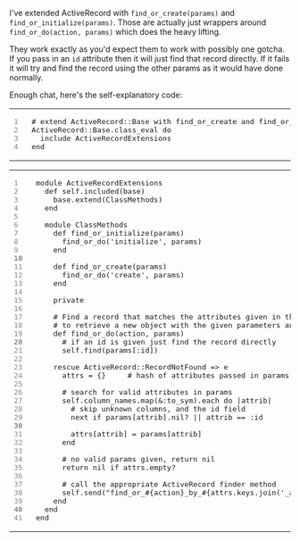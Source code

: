 I've extended ActiveRecord with `find_or_create(params)` and `find_or_initialize(params)`. Those are actually just wrappers around `find_or_do(action, params)` which does the heavy lifting.

They work exactly as you'd expect them to work with possibly one gotcha. If you pass in an `id` attribute then it will just find that record directly. If it fails it will try and find the record using the other params as it would have done normally.

Enough chat, here's the self-explanatory code:

<table class="code"><tr>
  <td class="line_numbers" title="click to toggle" onclick="with (this.firstChild.style) { display = (display == '') ? 'none' : '' }"><pre style="color: #888">1<tt>
</tt>2<tt>
</tt>3<tt>
</tt>4 <tt>
</tt></pre></td>
  <td class="code"><pre ondblclick="with (this.style) { overflow = (overflow == 'auto' || overflow == '') ? 'visible' : 'auto' }"><span class="c"># extend ActiveRecord::Base with find_or_create and find_or_initialize.</span><tt>
</tt><span class="co">ActiveRecord</span>::<span class="co">Base</span>.class_eval <span class="r">do</span><tt>
</tt>  include <span class="co">ActiveRecordExtensions</span><tt>
</tt><span class="r">end</span></pre></td>
</tr></table>


<table class="code"><tr>
  <td class="line_numbers" title="click to toggle" onclick="with (this.firstChild.style) { display = (display == '') ? 'none' : '' }"><pre style="color: #888">1<tt>
</tt>2<tt>
</tt>3<tt>
</tt>4<tt>
</tt>5<tt>
</tt>6<tt>
</tt>7<tt>
</tt>8<tt>
</tt>9<tt>
</tt><strong>10</strong><tt>
</tt>11<tt>
</tt>12<tt>
</tt>13<tt>
</tt>14<tt>
</tt>15<tt>
</tt>16<tt>
</tt>17<tt>
</tt>18<tt>
</tt>19<tt>
</tt><strong>20</strong><tt>
</tt>21<tt>
</tt>22<tt>
</tt>23<tt>
</tt>24<tt>
</tt>25<tt>
</tt>26<tt>
</tt>27<tt>
</tt>28<tt>
</tt>29<tt>
</tt><strong>30</strong><tt>
</tt>31<tt>
</tt>32<tt>
</tt>33<tt>
</tt>34<tt>
</tt>35<tt>
</tt>36<tt>
</tt>37<tt>
</tt>38<tt>
</tt>39<tt>
</tt><strong>40</strong><tt>
</tt>41 <tt>
</tt></pre></td>
  <td class="code"><pre ondblclick="with (this.style) { overflow = (overflow == 'auto' || overflow == '') ? 'visible' : 'auto' }"><span class="r">module</span> <span class="cl">ActiveRecordExtensions</span><tt>
</tt>  <span class="r">def</span> <span class="pc">self</span>.included(base)<tt>
</tt>    base.extend(<span class="co">ClassMethods</span>)<tt>
</tt>  <span class="r">end</span><tt>
</tt>  <tt>
</tt>  <span class="r">module</span> <span class="cl">ClassMethods</span><tt>
</tt>    <span class="r">def</span> <span class="fu">find_or_initialize</span>(params)<tt>
</tt>      find_or_do(<span class="s"><span class="dl">'</span><span class="k">initialize</span><span class="dl">'</span></span>, params)<tt>
</tt>    <span class="r">end</span><tt>
</tt><tt>
</tt>    <span class="r">def</span> <span class="fu">find_or_create</span>(params)<tt>
</tt>      find_or_do(<span class="s"><span class="dl">'</span><span class="k">create</span><span class="dl">'</span></span>, params)<tt>
</tt>    <span class="r">end</span><tt>
</tt>    <tt>
</tt>    private<tt>
</tt>    <tt>
</tt>    <span class="c"># Find a record that matches the attributes given in the +params+ hash, or do +action+</span><tt>
</tt>    <span class="c"># to retrieve a new object with the given parameters and return that.</span><tt>
</tt>    <span class="r">def</span> <span class="fu">find_or_do</span>(action, params)<tt>
</tt>      <span class="c"># if an id is given just find the record directly</span><tt>
</tt>      <span class="pc">self</span>.find(params[<span class="sy">:id</span>])<tt>
</tt><tt>
</tt>    <span class="r">rescue</span> <span class="co">ActiveRecord</span>::<span class="co">RecordNotFound</span> =&gt; e<tt>
</tt>      attrs = {}     <span class="c"># hash of attributes passed in params</span><tt>
</tt><tt>
</tt>      <span class="c"># search for valid attributes in params</span><tt>
</tt>      <span class="pc">self</span>.column_names.map(&amp;<span class="sy">:to_sym</span>).each <span class="r">do</span> |attrib|<tt>
</tt>        <span class="c"># skip unknown columns, and the id field</span><tt>
</tt>        <span class="r">next</span> <span class="r">if</span> params[attrib].nil? || attrib == <span class="sy">:id</span><tt>
</tt><tt>
</tt>        attrs[attrib] = params[attrib]<tt>
</tt>      <span class="r">end</span><tt>
</tt><tt>
</tt>      <span class="c"># no valid params given, return nil</span><tt>
</tt>      <span class="r">return</span> <span class="pc">nil</span> <span class="r">if</span> attrs.empty?<tt>
</tt><tt>
</tt>      <span class="c"># call the appropriate ActiveRecord finder method</span><tt>
</tt>      <span class="pc">self</span>.send(<span class="s"><span class="dl">"</span><span class="k">find_or_</span><span class="il"><span class="dl">#{</span>action<span class="dl">}</span></span><span class="k">_by_</span><span class="il"><span class="dl">#{</span>attrs.keys.join(<span class="s"><span class="dl">'</span><span class="k">_and_</span><span class="dl">'</span></span>)<span class="dl">}</span></span><span class="dl">"</span></span>, *attrs.values)<tt>
</tt>    <span class="r">end</span><tt>
</tt>  <span class="r">end</span><tt>
</tt><span class="r">end</span></pre></td>
</tr></table>

